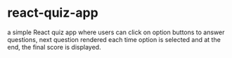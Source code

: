 # react-quiz-app
a simple React quiz app where users can click on option buttons to answer questions, next question rendered each time option is selected and at the end, the final score is displayed.
